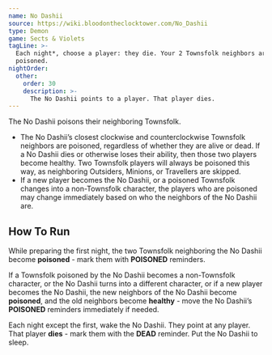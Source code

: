```yaml
---
name: No Dashii
source: https://wiki.bloodontheclocktower.com/No_Dashii
type: Demon
game: Sects & Violets
tagLine: >-
  Each night*, choose a player: they die. Your 2 Townsfolk neighbors are
  poisoned.
nightOrder:
  other:
    order: 30
    description: >-
      The No Dashii points to a player. That player dies.
---
```


The No Dashii poisons their neighboring Townsfolk.

- The No Dashii’s closest clockwise and counterclockwise Townsfolk
  neighbors are poisoned, regardless of whether they are alive or dead.
  If a No Dashii dies or otherwise loses their ability, then those two
  players become healthy. Two Townsfolk players will always be poisoned
  this way, as neighboring Outsiders, Minions, or Travellers are
  skipped.
- If a new player becomes the No Dashii, or a poisoned Townsfolk changes
  into a non-Townsfolk character, the players who are poisoned may
  change immediately based on who the neighbors of the No Dashii are.

## How To Run

While preparing the first night, the two Townsfolk neighboring the No
Dashii become **poisoned** - mark them with **POISONED** reminders.

If a Townsfolk poisoned by the No Dashii becomes a non-Townsfolk
character, or the No Dashii turns into a different character, or if a
new player becomes the No Dashii, the new neighbors of the No Dashii
become **poisoned**, and the old neighbors become **healthy** - move the
No Dashii’s **POISONED** reminders immediately if needed.

Each night except the first, wake the No Dashii. They point at any
player. That player **dies** - mark them with the **DEAD** reminder. Put
the No Dashii to sleep.
